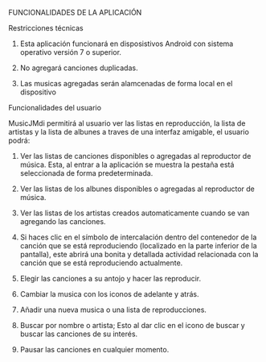 FUNCIONALIDADES DE LA APLICACIÓN

Restricciones técnicas

1. Esta aplicación funcionará en disposistivos Android con sistema operativo versión 7 o superior.

2. No agregará canciones duplicadas.

3. Las musicas agregadas serán alamcenadas de forma local en el dispositivo

Funcionalidades del usuario

MusicJMdi permitirá al usuario ver las listas en reproducción, la lista de artistas y la lista de albunes a traves de una interfaz amigable, el usuario podrá:

1. Ver las listas de canciones disponibles o agregadas al reproductor de música. Esta, al entrar a la aplicación se muestra la pestaña está seleccionada de forma predeterminada.

2. Ver las listas de los albunes disponibles o agregadas al reproductor de música.

3. Ver las listas de los artistas creados automaticamente cuando se van agregando las canciones. 

4. Si haces clic en el símbolo de intercalación dentro del contenedor de la canción que se está reproduciendo (localizado en la parte inferior de la pantalla), este abrirá una bonita y detallada actividad relacionada con la canción que se está reproduciendo actualmente.

6. Elegir las canciones a su antojo y hacer las reproducir.

7. Cambiar la musica con los iconos de adelante y atrás.

8. Añadir una nueva musica o una lista de reproducciones.

9. Buscar por nombre o artista; Esto al dar clic en el icono de buscar y buscar las canciones de su interés.

10. Pausar las canciones en cualquier momento.
